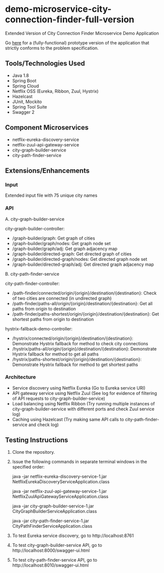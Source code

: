 # demo-microservice-city-connection-finder-full-version
Extended Version of City Connection Finder Microservice Demo Application

Go [here](https://github.com/aifoss/demo-microservice-city-connection-finder-prototype) for a (fully-functional) prototype version of the application that strictly conforms to the problem specification.

## Tools/Technologies Used

* Java 1.8
* Spring Boot
* Spring Cloud
* Netflix OSS (Eureka, Ribbon, Zuul, Hystrix)
* Hazelcast
* JUnit, Mockito 
* Spring Tool Suite
* Swagger 2

## Component Microservices

* netflix-eureka-discovery-service
* netflix-zuul-api-gateway-service
* city-graph-builder-service
* city-path-finder-service

## Extensions/Enhancements

### Input

Extended input file with 75 unique city names

### API

A. city-graph-builder-service

city-graph-builder-controller:

* /graph-builder/graph: Get graph of cities
* /graph-builder/graph/nodes: Get graph node set
* /graph-builder/graph/adj: Get graph adjacency map
* /graph-builder/directed-graph: Get directed graph of cities
* /graph-builder/directed-graph/nodes: Get directed graph node set
* /graph-builder/directed-graph/adj: Get directed graph adjacency map

B. city-path-finder-service

city-path-finder-controller:

* /path-finder/connected/origin/{origin}/destination/{destination}: Check of two cities are connected (in undirected graph)
* /path-finder/paths-all/origin/{origin}/destination/{destination}: Get all paths from origin to destination
* /path-finder/paths-shortest/origin/{origin}/destination/{destination}: Get shortest paths from origin to destination

hystrix-fallback-demo-controller:

* /hystrix/connected/origin/{origin}/destination/{destination}: Demonstrate Hystrix fallback for method to check city connections
* /hystrix/paths-all/origin/{origin}/destination/{destination}: Demonstrate Hystrix fallback for method to get all paths
* /hystrix/paths-shortest/origin/{origin}/destination/{destination}: Demonstrate Hystrix fallback for method to get shortest paths

### Architecture

* Service discovery using Netflix Eureka (Go to Eureka service URI)
* API gateway service using Netflix Zuul (See log for evidence of filtering of API requests to city-graph-builder-service)
* Load balancing using Netflix Ribbon (Try running multiple instances of city-graph-builder-service with different ports and check Zuul service log)
* Caching using Hazelcast (Try making same API calls to city-path-finder-service and check log)

## Testing Instructions

1. Clone the repository.
2. Issue the following commands in separate terminal windows in the specified order:

   java -jar netflix-eureka-discovery-service-1.jar NetflixEurekaDiscoveryServiceApplication.class
   
   java -jar netflix-zuul-api-gateway-service-1.jar NetflixZuulApiGatewayServiceApplication.class
   
   java -jar city-graph-builder-service-1.jar CityGraphBuilderServiceApplication.class
   
   java -jar city-path-finder-service-1.jar CityPathFinderServiceApplication.class

3. To test Eureka service discovery, go to http://localhost:8761
4. To test city-graph-builder-service API, go to http://localhost:8000/swagger-ui.html
5. To test city-path-finder-service API, go to http://localhost:8010/swagger-ui.html
